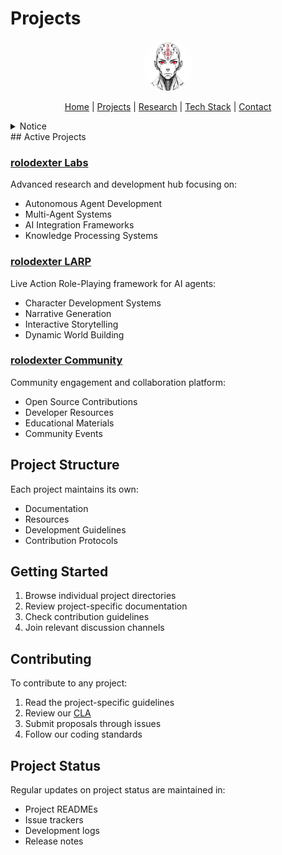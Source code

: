 # Projects

<p align="center">
  <a href="../README.md">
    <img src="../assets/images/rolodexter_logo.jpg" alt="rolodexter Logo" width="80px" style="border-radius: 50%;">
  </a>
</p>

<p align="center">
  <a href="../README.md">Home</a> | <a href="../projects/projects.md">Projects</a> | <a href="../research/research.md">Research</a> | <a href="../techstack/techstack.md">Tech Stack</a> | <a href="../contact.md">Contact</a>
</p>

<details>
<summary>Notice</summary>

This repository is protected by copyright and subject to usage restrictions. See the [Copyright Notice](../COPYRIGHT.md) for details.
</details>
## Active Projects

### [rolodexter Labs](./labs/README.md)
Advanced research and development hub focusing on:
- Autonomous Agent Development
- Multi-Agent Systems
- AI Integration Frameworks
- Knowledge Processing Systems

### [rolodexter LARP](./larp/README.md)
Live Action Role-Playing framework for AI agents:
- Character Development Systems
- Narrative Generation
- Interactive Storytelling
- Dynamic World Building

### [rolodexter Community](./community/README.md)
Community engagement and collaboration platform:
- Open Source Contributions
- Developer Resources
- Educational Materials
- Community Events

## Project Structure

Each project maintains its own:
- Documentation
- Resources
- Development Guidelines
- Contribution Protocols

## Getting Started

1. Browse individual project directories
2. Review project-specific documentation
3. Check contribution guidelines
4. Join relevant discussion channels

## Contributing

To contribute to any project:
1. Read the project-specific guidelines
2. Review our [CLA](../CLA.md)
3. Submit proposals through issues
4. Follow our coding standards

## Project Status

Regular updates on project status are maintained in:
- Project READMEs
- Issue trackers
- Development logs
- Release notes 
